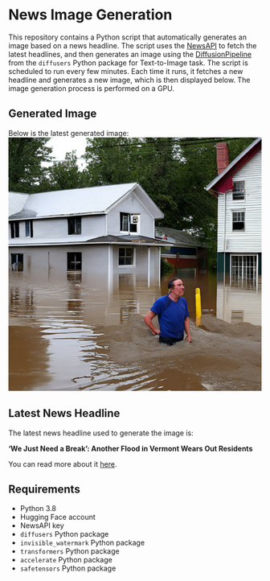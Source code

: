 # News Image Generation
This repository contains a Python script that automatically generates an image based on a news headline. The script uses the [NewsAPI](https://newsapi.org/) to fetch the latest headlines, and then generates an image using the [DiffusionPipeline](https://github.com/huggingface/diffusers) from the `diffusers` Python package for Text-to-Image task.
The script is scheduled to run every few minutes. Each time it runs, it fetches a new headline and generates a new image, which is then displayed below. The image generation process is performed on a GPU.

## Generated Image
Below is the latest generated image:
![Generated Image](image.png)

## Latest News Headline
The latest news headline used to generate the image is:

**‘We Just Need a Break’: Another Flood in Vermont Wears Out Residents**

You can read more about it [here](https://news.google.com/rss/articles/CBMickFVX3lxTFBVSDBTNzJaUTJodnNhZXloc1VLX0pKZ292c1ZrVUF4RlRCbUQzUEdsQXVQUlpfUlJ3cjZmWEJnM09qbjE3M1VmbXR0c2RUbFFnR2dyeko0OE9IdThsTFNrWWF4UHpwYW9CUmJRM2dTRWg5dw?oc=5).

## Requirements
- Python 3.8
- Hugging Face account
- NewsAPI key
- `diffusers` Python package
- `invisible_watermark` Python package
- `transformers` Python package
- `accelerate` Python package
- `safetensors` Python package
